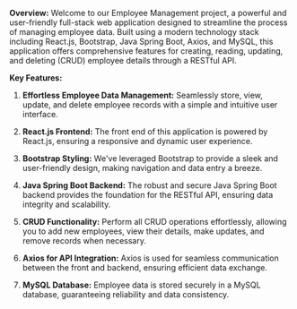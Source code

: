 **Overview:**
Welcome to our Employee Management project, a powerful and user-friendly full-stack web application designed to streamline the process of managing employee data. Built using a modern technology stack including React.js, Bootstrap, Java Spring Boot, Axios, and MySQL, this application offers comprehensive features for creating, reading, updating, and deleting (CRUD) employee details through a RESTful API.

**Key Features:**

1. **Effortless Employee Data Management:** Seamlessly store, view, update, and delete employee records with a simple and intuitive user interface.

2. **React.js Frontend:** The front end of this application is powered by React.js, ensuring a responsive and dynamic user experience.

3. **Bootstrap Styling:** We've leveraged Bootstrap to provide a sleek and user-friendly design, making navigation and data entry a breeze.

4. **Java Spring Boot Backend:** The robust and secure Java Spring Boot backend provides the foundation for the RESTful API, ensuring data integrity and scalability.

5. **CRUD Functionality:** Perform all CRUD operations effortlessly, allowing you to add new employees, view their details, make updates, and remove records when necessary.

6. **Axios for API Integration:** Axios is used for seamless communication between the front and backend, ensuring efficient data exchange.

7. **MySQL Database:** Employee data is stored securely in a MySQL database, guaranteeing reliability and data consistency.





